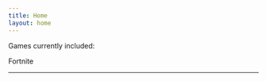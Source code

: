 ```yaml
---
title: Home
layout: home
---
```


Games currently included:

Fortnite

----

[^1]: [It can take up to 10 minutes for changes to your site to publish after you push the changes to GitHub](https://docs.github.com/en/pages/setting-up-a-github-pages-site-with-jekyll/creating-a-github-pages-site-with-jekyll#creating-your-site).

[use this template]: https://github.com/just-the-docs/just-the-docs-template/generate
[Fortnite]: https://mskvarci.github.io/index2.html
